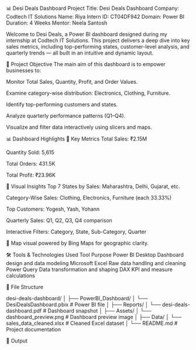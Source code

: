 📊 Desi Deals Dashboard
Project Title: Desi Deals Dashboard
Company: Codtech IT Solutions
Name: Riya 
Intern ID: CT04DF942
Domain: Power BI
Duration: 4 Weeks
Mentor: Neela Santosh

Welcome to Desi Deals, a Power BI dashboard designed during my internship at Codtech IT Solutions. This project delivers a deep dive into key sales metrics, including top-performing states, customer-level analysis, and quarterly trends — all built in an intuitive and dynamic layout.

🎯 Project Objective
The main aim of this dashboard is to empower businesses to:

Monitor Total Sales, Quantity, Profit, and Order Values.

Examine category-wise distribution: Electronics, Clothing, Furniture.

Identify top-performing customers and states.

Analyze quarterly performance patterns (Q1–Q4).

Visualize and filter data interactively using slicers and maps.

📊 Dashboard Highlights
🔹 Key Metrics
Total Sales: ₹2.15M

Quantity Sold: 5,615

Total Orders: 431.5K

Total Profit: ₹23.96K

🔹 Visual Insights
Top 7 States by Sales: Maharashtra, Delhi, Gujarat, etc.

Category-Wise Sales: Clothing, Electronics, Furniture (each 33.33%)

Top Customers: Yogesh, Yash, Yohann

Quarterly Sales: Q1, Q2, Q3, Q4 comparison

Interactive Filters: Category, State, Sub-Category, Quarter

📍 Map visual powered by Bing Maps for geographic clarity.

🛠 Tools & Technologies Used
Tool	Purpose
Power BI Desktop	Dashboard design and data modeling
Microsoft Excel	Raw data handling and cleaning
Power Query	Data transformation and shaping
DAX	KPI and measure calculations

📁 File Structure

desi-deals-dashboard/
│
├── PowerBI_Dashboard/
│   └── DesiDealsDashboard.pbix           # Power BI file
│
├── Reports/
│   └── desi-deals-dashboard.pdf          # Dashboard snapshot
│
├── Assets/
│   └── dashboard_preview.png             # Dashboard preview image
│
├── Data/
│   └── sales_data_cleaned.xlsx           # Cleaned Excel dataset
│
└── README.md                             # Project documentation

📁 Output


